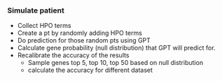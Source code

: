 ### Simulate patient

- Collect HPO terms
- Create a pt by randomly adding HPO terms
- Do prediction for those random pts using GPT
- Calculate gene probability (null distribution) that GPT will predict for.
- Recalibrate the accuracy of the results
    - Sample genes top 5, top 10, top 50 based on null distribution
    - calculate the accuracy for different dataset